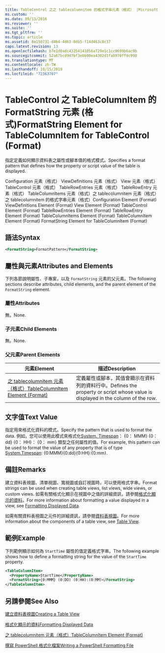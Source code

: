 ```yaml
---
title: TableControl 之之 tablecolumnitem 的格式字串元素（格式） |Microsoft Docs
ms.custom: ''
ms.date: 09/13/2016
ms.reviewer: ''
ms.suite: ''
ms.tgt_pltfrm: ''
ms.topic: article
ms.assetid: 8a150731-d4b4-4d63-8db5-f14d463c8c37
caps.latest.revision: 13
ms.openlocfilehash: b7e1d0adc43254141056a729e1c1cc9699b6ac9b
ms.sourcegitcommit: 52a67bcd9d7bf3e8600ea4302d1fa8970ff9c998
ms.translationtype: MT
ms.contentlocale: zh-TW
ms.lasthandoff: 10/15/2019
ms.locfileid: "72363707"
---
```

# <a name="formatstring-element-for-tablecolumnitem-for-tablecontrol-format"></a><span data-ttu-id="04d0c-102">TableControl 之 TableColumnItem 的 FormatString 元素 (格式)</span><span class="sxs-lookup"><span data-stu-id="04d0c-102">FormatString Element for TableColumnItem for TableControl (Format)</span></span>

<span data-ttu-id="04d0c-103">指定定義如何顯示資料表之屬性或腳本值的格式模式。</span><span class="sxs-lookup"><span data-stu-id="04d0c-103">Specifies a format pattern that defines how the property or script value of the table is displayed.</span></span>

<span data-ttu-id="04d0c-104">Configuration 元素（格式） ViewDefinitions 元素（格式） View 元素（格式） TableControl 元素（格式） TableRowEntries 元素（格式） TableRowEntry 元素（格式） TableColumnItems 元素（格式）之 tablecolumnitem 元素（格式）之 tablecolumnitem 的格式字串元素（格式）</span><span class="sxs-lookup"><span data-stu-id="04d0c-104">Configuration Element (Format) ViewDefinitions Element (Format) View Element (Format) TableControl Element (Format) TableRowEntries Element (Format) TableRowEntry Element (Format) TableColumnItems Element (Format) TableColumnItem Element (Format) FormatString Element for TableColumnItem (Format)</span></span>

## <a name="syntax"></a><span data-ttu-id="04d0c-105">語法</span><span class="sxs-lookup"><span data-stu-id="04d0c-105">Syntax</span></span>

```xml
<FormatString>FormatPattern</FormatString>
```

## <a name="attributes-and-elements"></a><span data-ttu-id="04d0c-106">屬性與元素</span><span class="sxs-lookup"><span data-stu-id="04d0c-106">Attributes and Elements</span></span>

<span data-ttu-id="04d0c-107">下列各節說明屬性、子專案，以及 `FormatString` 元素的父元素。</span><span class="sxs-lookup"><span data-stu-id="04d0c-107">The following sections describe attributes, child elements, and the parent element of the `FormatString` element.</span></span>

### <a name="attributes"></a><span data-ttu-id="04d0c-108">屬性</span><span class="sxs-lookup"><span data-stu-id="04d0c-108">Attributes</span></span>

<span data-ttu-id="04d0c-109">無。</span><span class="sxs-lookup"><span data-stu-id="04d0c-109">None.</span></span>

### <a name="child-elements"></a><span data-ttu-id="04d0c-110">子元素</span><span class="sxs-lookup"><span data-stu-id="04d0c-110">Child Elements</span></span>

<span data-ttu-id="04d0c-111">無。</span><span class="sxs-lookup"><span data-stu-id="04d0c-111">None.</span></span>

### <a name="parent-elements"></a><span data-ttu-id="04d0c-112">父元素</span><span class="sxs-lookup"><span data-stu-id="04d0c-112">Parent Elements</span></span>

|<span data-ttu-id="04d0c-113">元素</span><span class="sxs-lookup"><span data-stu-id="04d0c-113">Element</span></span>|<span data-ttu-id="04d0c-114">描述</span><span class="sxs-lookup"><span data-stu-id="04d0c-114">Description</span></span>|
|-------------|-----------------|
|[<span data-ttu-id="04d0c-115">之 tablecolumnitem 元素（格式）</span><span class="sxs-lookup"><span data-stu-id="04d0c-115">TableColumnItem Element (Format)</span></span>](./tablecolumnitem-element-for-tablecolumnitems-for-tablecontrol-format.md)|<span data-ttu-id="04d0c-116">定義屬性或腳本，其值會顯示在資料列的資料行中。</span><span class="sxs-lookup"><span data-stu-id="04d0c-116">Defines the property or script whose value is displayed in the column of the row.</span></span>|

## <a name="text-value"></a><span data-ttu-id="04d0c-117">文字值</span><span class="sxs-lookup"><span data-stu-id="04d0c-117">Text Value</span></span>

<span data-ttu-id="04d0c-118">指定用來格式化資料的模式。</span><span class="sxs-lookup"><span data-stu-id="04d0c-118">Specify the pattern that is used to format the data.</span></span> <span data-ttu-id="04d0c-119">例如，您可以使用此模式來格式化[System. Timespan](/dotnet/api/System.TimeSpan)： {0： MMM} {0： dd} {0： HH}： {0： mm} 類型之任何屬性的值。</span><span class="sxs-lookup"><span data-stu-id="04d0c-119">For example, this pattern can be used to format the value of any property that is of type [System.Timespan](/dotnet/api/System.TimeSpan): {0:MMM}{0:dd}{0:HH}:{0:mm}.</span></span>

## <a name="remarks"></a><span data-ttu-id="04d0c-120">備註</span><span class="sxs-lookup"><span data-stu-id="04d0c-120">Remarks</span></span>

<span data-ttu-id="04d0c-121">建立資料表視圖、清單視圖、寬視圖或自訂視圖時，可以使用格式字串。</span><span class="sxs-lookup"><span data-stu-id="04d0c-121">Format strings can be used when creating table views, list views, wide views, or custom views.</span></span> <span data-ttu-id="04d0c-122">如需有關格式化顯示在視圖中之值的詳細資訊，請參閱[格式化顯示的資料](./formatting-displayed-data.md)。</span><span class="sxs-lookup"><span data-stu-id="04d0c-122">For more information about formatting a value displayed in a view, see [Formatting Displayed Data](./formatting-displayed-data.md).</span></span>

<span data-ttu-id="04d0c-123">如需有關資料表視圖之元件的詳細資訊，請參閱[資料表視圖](./creating-a-table-view.md)。</span><span class="sxs-lookup"><span data-stu-id="04d0c-123">For more information about the components of a table view, see [Table View](./creating-a-table-view.md).</span></span>

## <a name="example"></a><span data-ttu-id="04d0c-124">範例</span><span class="sxs-lookup"><span data-stu-id="04d0c-124">Example</span></span>

<span data-ttu-id="04d0c-125">下列範例顯示如何為 `StartTime` 屬性的值定義格式字串。</span><span class="sxs-lookup"><span data-stu-id="04d0c-125">The following example shows how to define a formatting string for the value of the `StartTime` property.</span></span>

```xml
<TableColumnItem>
  <PropertyName>StartTime</PropertyName>
  <FormatString>{0:MMM} (0:DD) (0:HH):(0:MM)</FormatString>
</TableColumnItem>
```

## <a name="see-also"></a><span data-ttu-id="04d0c-126">另請參閱</span><span class="sxs-lookup"><span data-stu-id="04d0c-126">See Also</span></span>

[<span data-ttu-id="04d0c-127">建立資料表視圖</span><span class="sxs-lookup"><span data-stu-id="04d0c-127">Creating a Table View</span></span>](./creating-a-table-view.md)

[<span data-ttu-id="04d0c-128">格式化顯示的資料</span><span class="sxs-lookup"><span data-stu-id="04d0c-128">Formatting Displayed Data</span></span>](./formatting-displayed-data.md)

[<span data-ttu-id="04d0c-129">之 tablecolumnitem 元素（格式）</span><span class="sxs-lookup"><span data-stu-id="04d0c-129">TableColumnItem Element (Format)</span></span>](./tablecolumnitem-element-for-tablecolumnitems-for-tablecontrol-format.md)

[<span data-ttu-id="04d0c-130">撰寫 PowerShell 格式化檔案</span><span class="sxs-lookup"><span data-stu-id="04d0c-130">Writing a PowerShell Formatting File</span></span>](./writing-a-powershell-formatting-file.md)
